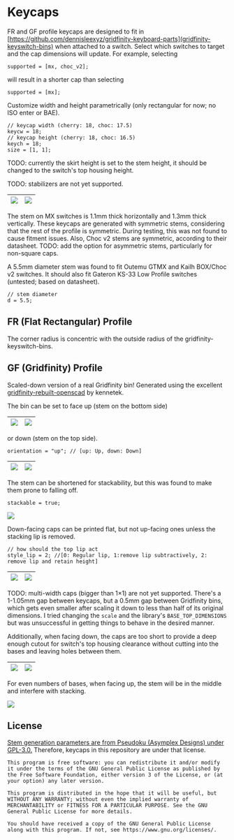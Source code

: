 # Keycaps

FR and GF profile keycaps are designed to fit in [https://github.com/dennisleexyz/gridfinity-keyboard-parts](gridfinity-keyswitch-bins) when attached to a switch. Select which switches to target and the cap dimensions will update. For example, selecting

```openscad
supported = [mx, choc_v2];
```

will result in a shorter cap than selecting

```openscad
supported = [mx];
```

Customize width and height parametrically (only rectangular for now; no ISO enter or BAE).

```openscad
// keycap width (cherry: 18, choc: 17.5)
keycw = 18;
// keycap height (cherry: 18, choc: 16.5)
keych = 18;
size = [1, 1];
```

TODO: currently the skirt height is set to the stem height, it should be changed to the switch's top housing height.

TODO: stabilizers are not yet supported.

| ![](docs/images/fr-2u.png) | ![](docs/images/fr-2u-flip.png) |
|----------------------------|---------------------------------|

The stem on MX switches is 1.1mm thick horizontally and 1.3mm thick vertically. These keycaps are generated with symmetric stems, considering that the rest of the profile is symmetric. During testing, this was not found to cause fitment issues. Also, Choc v2 stems are symmetric, according to their datasheet. TODO: add the option for asymmetric stems, particularly for non-square caps.

A 5.5mm diameter stem was found to fit Outemu GTMX and Kailh BOX/Choc v2 switches. It should also fit Gateron KS-33 Low Profile switches (untested; based on datasheet).

```openscad
// stem diameter
d = 5.5;
```

## FR (Flat Rectangular) Profile

The corner radius is concentric with the outside radius of the gridfinity-keyswitch-bins.

## GF (Gridfinity) Profile

Scaled-down version of a real Gridfinity bin! Generated using the excellent [gridfinity-rebuilt-openscad](https://github.com/kennetek/gridfinity-rebuilt-openscad/) by kennetek.

The bin can be set to face up (stem on the bottom side)

| ![](docs/images/gf-up.png) | ![](docs/images/gf-up-flip.png) |
|----------------------------|---------------------------------|

or down (stem on the top side).

```openscad
orientation = "up"; // [up: Up, down: Down]
```

| ![](docs/images/gf.png) | ![](docs/images/gf-flip.png) |
|-------------------------|------------------------------|

The stem can be shortened for stackability, but this was found to make them prone to falling off.

```openscad
stackable = true;
```

![](docs/images/gf-stackable.png)

Down-facing caps can be printed flat, but not up-facing ones unless the stacking lip is removed.

```openscad
// how should the top lip act
style_lip = 2; //[0: Regular lip, 1:remove lip subtractively, 2: remove lip and retain height]
```

| ![](docs/images/gf-up-nolip.png) | ![](docs/images/gf-up-nolip-flip.png) |
|----------------------------------|---------------------------------------|

TODO: multi-width caps (bigger than 1×1) are not yet supported. There's a 1-1.05mm gap between keycaps, but a 0.5mm gap between Gridfinity bins, which gets even smaller after scaling it down to less than half of its original dimensions. I tried changing the `scale` and the library's `BASE_TOP_DIMENSIONS` but was unsuccessful in getting things to behave in the desired manner.

Additionally, when facing down, the caps are too short to provide a deep enough cutout for switch's top housing clearance without cutting into the bases and leaving holes between them.

| ![](docs/images/gf-3x1.png) | ![](docs/images/gf-3x1-flip.png) |
|-----------------------------|----------------------------------|

For even numbers of bases, when facing up, the stem will be in the middle and interfere with stacking.

![](docs/images/gf-2x1-flip.png)

## License

[Stem generation parameters are from Pseudoku (Asymplex Designs) under GPL-3.0.](https://github.com/pseudoku/PseudoMakeMeKeyCapProfiles) Therefore, keycaps in this repository are under that license.

```
This program is free software: you can redistribute it and/or modify it under the terms of the GNU General Public License as published by the Free Software Foundation, either version 3 of the License, or (at your option) any later version.

This program is distributed in the hope that it will be useful, but WITHOUT ANY WARRANTY; without even the implied warranty of MERCHANTABILITY or FITNESS FOR A PARTICULAR PURPOSE. See the GNU General Public License for more details.

You should have received a copy of the GNU General Public License along with this program. If not, see https://www.gnu.org/licenses/.
```

